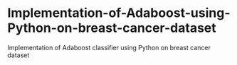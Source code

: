 # Implementation-of-Adaboost-using-Python-on-breast-cancer-dataset
Implementation of Adaboost classifier using Python on breast cancer dataset
